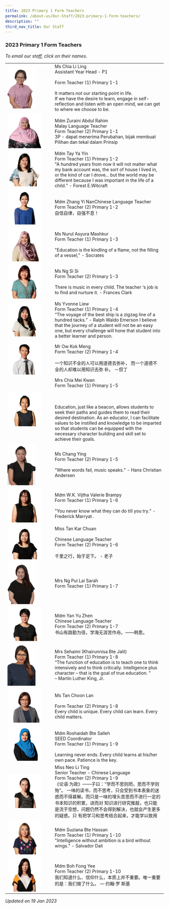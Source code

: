 ```yaml
---
title: 2023 Primary 1 Form Teachers
permalink: /about-us/Our-Staff/2023-primary-1-form-teachers/
description: ""
third_nav_title: Our Staff
---
```

### 2023 Primary 1 Form Teachers

*To email our staff, click on their names.*

|  |  |
|---|---|
| <img src="/images/ft36.png" style="width:65%"> | Ms Chia Li Ling   <br>Assistant Year Head - P1<br><br>Form Teacher (1) Primary 1-1<br><br>It matters not our starting point in life.<br>If we have the desire to learn, engage in self-reflection and listen with an open mind, we can get to where we choose to be.   |
| <img src="/images/ft37.png" style="width:80%"> | Mdm Zuraini Abdul Rahim<br>Malay Language Teacher<br>Form Teacher (2) Primary 1-1<br>3P - dapat menerima Perubahan, bijak membuat Pilihan dan tekal dalam Prinsip |
| <img src="/images/ft38.png" style="width:80%"> | Mdm Tay Ya Yin<br>Form Teacher (1) Primary 1-2<br>"A hundred years from now it will not matter what my bank account was, the sort of house I lived in, or the kind of car I drove... but the world may be different because I was important in the life of a child." - Forest E.Witcraft |
| <img src="/images/ft39.png" style="width:80%"> | Mdm Zhang Yi NanChinese Language Teacher<br>Form Teacher (2) Primary 1-2<br>自信自律，自强不息！ |
| <img src="/images/ft40.png" style="width:80%"> | Ms Nurul Asyura Mashkur<br>Form Teacher (1) Primary 1-3<br><br>"Education is the kindling of a flame, not the filling of a vessel," - Socrates |
| <img src="/images/ft41.png" style="width:80%"> | Ms Ng Si Si<br>Form Teacher (2) Primary 1-3<br><br>There is music in every child. The teacher ‘s job is to find and nurture it. - Frances Clark |
| <img src="/images/ft42.png" style="width:80%"> | Ms Yvonne Liew<br>Form Teacher (1) Primary 1-4<br>“The voyage of the best ship is a zigzag line of a hundred tacks." - Ralph Waldo Emerson I believe that the journey of a student will not be an easy one, but every challenge will hone that student into a better learner and person. |
| <img src="/images/ft43.png" style="width:80%"> | Mr Ow Kok Meng<br>Form Teacher (2) Primary 1-4<br><br>一个知识不全的人可以用道德去弥补， 而一个道德不全的人却难以用知识去弥 补。 －但丁 |
| <img src="/images/ft44.png" style="width:80%"> | Mrs Chia Mei Kwan<br>Form Teacher (1) Primary 1-5<br><br><br><br> Education, just like a beacon, allows students to seek their paths and guides them to read their desired destination. As an educator, I can facilitate values to be instilled and knowledge to be imparted so that students can be equipped with the necessary character building and skill set to achieve their goals.   |
| <img src="/images/ft45.png" style="width:65%"> | Ms Chang Ying<br>Form Teacher (2) Primary 1-5<br><br>"Where words fail, music speaks." - Hans Christian Andersen<br> |
| <img src="/images/ft46.png" style="width:80%"> | Mdm W.K. Vijtha Valerie Brampy<br>Form Teacher (1) Primary 1-6<br><br>"You never know what they can do till you try." - Frederick Marryat . |
| <img src="/images/ft47.png" style="width:80%"> | Miss Tan Kar Chuan<br><br>Chinese Language Teacher<br>Form Teacher (2) Primary 1-6<br><br>千里之行，始于足下。 - 老子 |
| <img src="/images/ft48.png" style="width:65%"> | Mrs Ng Pui Lai Sarah<br>Form Teacher (1) Primary 1-7 |
| <img src="/images/ft49.png" style="width:80%"> | Mdm Yan Yu Zhen<br>Chinese Language Teacher<br>Form Teacher (2) Primary 1-7<br>书山有路勤为径，学海无涯苦作舟。——韩愈。  |
| <img src="/images/ft50.png" style="width:65%"> | Mrs Sehaimi (Khairunnisa Bte Jalil)<br>Form Teacher (1) Primary 1-8<br>“The function of education is to teach one to think intensively and to think critically. Intelligence plus character – that is the goal of true education. ”<br>– Martin Luther King, Jr.  |
| <img src="/images/ft51.png" style="width:80%"> | Ms Tan Choon Lan<br><br>Form Teacher (2) Primary 1-8 <br>Every child is unique. Every child can learn. Every child matters.   |
| <img src="/images/ft52.png" style="width:80%"> | <br>Mdm Roshaidah Bte Salleh<br>SEED Coordinator<br>Form Teacher (1) Primary 1-9<br><br>Learning never ends. Every child learns at his/her own pace. Patience is the key.<br> |
| <img src="/images/ft53.png" style="width:80%"> | Miss Neo Li Ting<br>Senior Teacher - Chinese Language<br>Form Teacher (2) Primary 1-9<br>《论语·为政》——子曰：“学而不思则罔，思而不学则殆”。 一味的读书，而不思考，只会受到书本表象的迷惑而不得甚解。而只是一味的埋头苦思而不进行一定的书本知识的积累，进而对 知识进行研究推敲，也只能是流于空想，问题仍然不会得到解决，也就会产生更多的疑惑。只 有把学习和思考结合起来，才能学以致用 |
| <img src="/images/ft54.png" style="width:80%"> | Mdm Suziana Bte Hassan<br>Form Teacher (1) Primary 1-10<br>"Intelligence without ambition is a bird without wings." - Salvador Dali |
| <img src="/images/ft55.png" style="width:80%"> | Mdm Boh Fong Yee<br>Form Teacher (2) Primary 1-10<br>我们知道什么、信仰什么，本质上并不重要。唯一重要的是：我们做了什么。 — 约翰·罗 斯基 |

*Updated on 19 Jan 2023*